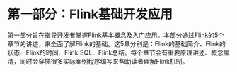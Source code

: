 # 第一部分：Flink基础开发应用

第一部分旨在指导开发者掌握Flink基本概念及入门应用。本部分通过Flink的5个章节的讲述，来全面了解Flink的基础。这5章分别是：Flink的基础简介、Flink的状态、Flink的时间、Flink SQL、Flink总结。每个章节会有重要原理讲述、概念厘清，同时会穿插很多实际案例程序编写来帮助读者理解Flink机制。

